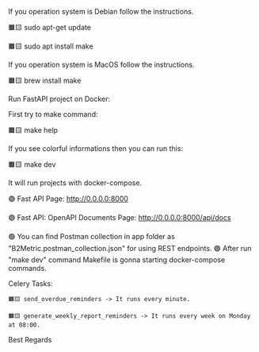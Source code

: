 If you operation system is Debian follow the instructions.

🟧🟨 sudo apt-get update

🟧🟨 sudo apt install make

If you operation system is MacOS follow the instructions.

🟧🟨 brew install make

Run FastAPI project on Docker:

First try to make command:  

🟧🟨 make help

If you see colorful informations then you can run this:

🟧🟨 make dev

It will run projects with docker-compose.


🟣 Fast API Page: http://0.0.0.0:8000

🟣 Fast API: OpenAPI Documents Page: http://0.0.0.0:8000/api/docs


🟣 You can find Postman collection in app folder as "B2Metric.postman_collection.json" for using REST endpoints.
🟣 After run "make dev" command Makefile is gonna starting docker-compose commands.

Celery Tasks:

    🟧🟨 send_overdue_reminders -> It runs every minute.
    
    🟧🟨 generate_weekly_report_reminders -> It runs every week on Monday at 08:00.

Best Regards
